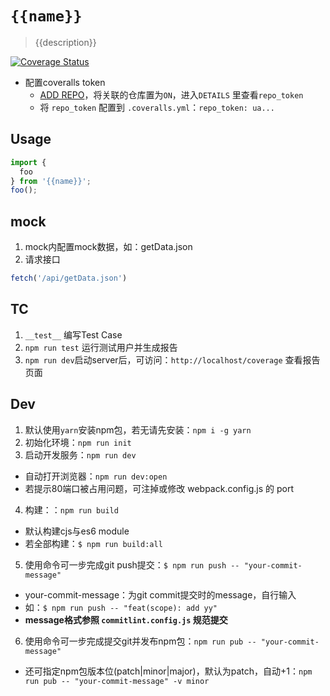 # `{{name}}`

> {{description}}

[![Coverage Status](https://coveralls.io/repos/github/lamovv/foo/badge.svg?branch=master)](https://coveralls.io/github/lamovv/foo?branch=master)

- 配置coveralls token
  - [ADD REPO](https://coveralls.io/repos/new)，将关联的仓库置为`ON`，进入`DETAILS` 里查看`repo_token`
  - 将 `repo_token` 配置到 `.coveralls.yml`：`repo_token: ua...`
  
## Usage

```js
import {
  foo
} from '{{name}}';
foo();
```

## mock
1. mock内配置mock数据，如：getData.json
2. 请求接口

```js
fetch('/api/getData.json')
```

## TC
1. `__test__` 编写Test Case
2. `npm run test` 运行测试用户并生成报告
3. `npm run dev`启动server后，可访问：`http://localhost/coverage` 查看报告页面

## Dev
1. 默认使用`yarn`安装npm包，若无请先安装：`npm i -g yarn`
2. 初始化环境：`npm run init`
3. 启动开发服务：`npm run dev`
  - 自动打开浏览器：`npm run dev:open`
  - 若提示80端口被占用问题，可注掉或修改 webpack.config.js 的 port
4. 构建：：`npm run build`
  - 默认构建cjs与es6 module
  - 若全部构建：`$ npm run build:all`
5. 使用命令可一步完成git push提交：`$ npm run push -- "your-commit-message"`
  - your-commit-message：为git commit提交时的message，自行输入
  - 如：`$ npm run push -- "feat(scope): add yy"`
  - **message格式参照 `commitlint.config.js` 规范提交**
6. 使用命令可一步完成提交git并发布npm包：`npm run pub -- "your-commit-message"`
  - 还可指定npm包版本位(patch|minor|major)，默认为patch，自动+1：`npm run pub -- "your-commit-message" -v minor`